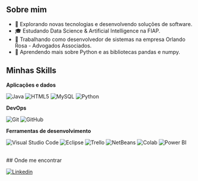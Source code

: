 ## Sobre mim

- 🤔 Explorando novas tecnologias e desenvolvendo soluções de software.
- 🎓 Estudando Data Science & Artificial Intelligence na FIAP.
- 💼 Trabalhando como desenvolvedor de sistemas na empresa Orlando Rosa - Advogados Associados.
- 🌱 Aprendendo mais sobre Python e as bibliotecas pandas e numpy.

## Minhas Skills

**Aplicações e dados**

![Java](https://img.shields.io/badge/-Java-333333?style=flat&logo=Java&logoColor=007396)
![HTML5](https://img.shields.io/badge/-HTML5-333333?style=flat&logo=HTML5)
![MySQL](https://img.shields.io/badge/-MySQL-333333?style=flat&logo=mysql)
![Python](https://img.shields.io/badge/-Python-333333?style=flat&logo=python&logoColor=white)

**DevOps**

![Git](https://img.shields.io/badge/-Git-333333?style=flat&logo=git)
![GitHub](https://img.shields.io/badge/-GitHub-333333?style=flat&logo=github)

**Ferramentas de desenvolvimento**

![Visual Studio Code](https://img.shields.io/badge/-Visual%20Studio%20Code-333333?style=flat&logo=visual-studio-code&logoColor=007ACC)
![Eclipse](https://img.shields.io/badge/-Eclipse-333333?style=flat&logo=eclipse-ide&logoColor=2C2255)
![Trello](https://img.shields.io/badge/-Trello-333333?style=flat&logo=trello&logoColor=007ACC)
![NetBeans](https://img.shields.io/badge/-NetBeans-333333?style=flat&logo=apache-netbeans-ide&logoColor=white)
![Colab](https://img.shields.io/badge/-Colab-333333?style=flat&logo=googlecolab&logoColor=white)
![Power BI](https://img.shields.io/badge/-Power%20BI-333333?style=flat&logo=powerbi&logoColor=white)

<br/>
## Onde me encontrar

[![Linkedin](https://img.shields.io/badge/--blue?style=flat-square&logo=Linkedin&logoColor=white&link=LINK-DO-SEU-LINKEDIN)](LINK-DO-SEU-LINKEDIN)
